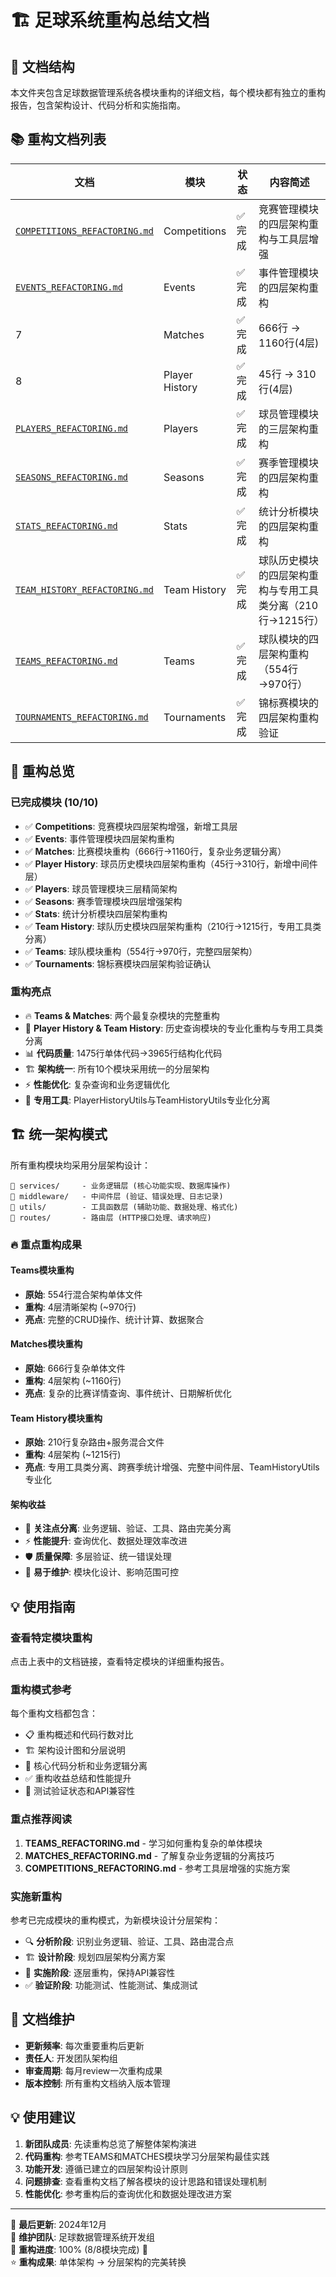 # 🏗️ 足球系统重构总结文档

## 📁 文档结构

本文件夹包含足球数据管理系统各模块重构的详细文档，每个模块都有独立的重构报告，包含架构设计、代码分析和实施指南。

## 📚 重构文档列表

| 文档 | 模块 | 状态 | 内容简述 |
|------|------|------|----------|
| [`COMPETITIONS_REFACTORING.md`](./COMPETITIONS_REFACTORING.md) | Competitions | ✅ 完成 | 竞赛管理模块的四层架构重构与工具层增强 |
| [`EVENTS_REFACTORING.md`](./EVENTS_REFACTORING.md) | Events | ✅ 完成 | 事件管理模块的四层架构重构 |
| 7 | Matches | ✅ 完成 | 666行 → 1160行(4层) | [查看详情](./MATCHES_REFACTORING.md) |
| 8 | Player History | ✅ 完成 | 45行 → 310行(4层) | [查看详情](./PLAYER_HISTORY_REFACTORING.md) |
| [`PLAYERS_REFACTORING.md`](./PLAYERS_REFACTORING.md) | Players | ✅ 完成 | 球员管理模块的三层架构重构 |
| [`SEASONS_REFACTORING.md`](./SEASONS_REFACTORING.md) | Seasons | ✅ 完成 | 赛季管理模块的四层架构重构 |
| [`STATS_REFACTORING.md`](./STATS_REFACTORING.md) | Stats | ✅ 完成 | 统计分析模块的四层架构重构 |
| [`TEAM_HISTORY_REFACTORING.md`](./TEAM_HISTORY_REFACTORING.md) | Team History | ✅ 完成 | 球队历史模块的四层架构重构与专用工具类分离（210行→1215行） |
| [`TEAMS_REFACTORING.md`](./TEAMS_REFACTORING.md) | Teams | ✅ 完成 | 球队模块的四层架构重构（554行→970行） |
| [`TOURNAMENTS_REFACTORING.md`](./TOURNAMENTS_REFACTORING.md) | Tournaments | ✅ 完成 | 锦标赛模块的四层架构重构验证 |

## 🎯 重构总览

### 已完成模块 (10/10)
- ✅ **Competitions**: 竞赛模块四层架构增强，新增工具层
- ✅ **Events**: 事件管理模块四层架构重构
- ✅ **Matches**: 比赛模块重构（666行→1160行，复杂业务逻辑分离）
- ✅ **Player History**: 球员历史模块四层架构重构（45行→310行，新增中间件层）
- ✅ **Players**: 球员管理模块三层精简架构
- ✅ **Seasons**: 赛季管理模块四层增强架构
- ✅ **Stats**: 统计分析模块四层架构重构
- ✅ **Team History**: 球队历史模块四层架构重构（210行→1215行，专用工具类分离）
- ✅ **Teams**: 球队模块重构（554行→970行，完整四层架构）
- ✅ **Tournaments**: 锦标赛模块四层架构验证确认

### 重构亮点
- 🔥 **Teams & Matches**: 两个最复杂模块的完整重构
- 🎯 **Player History & Team History**: 历史查询模块的专业化重构与专用工具类分离
- 📊 **代码质量**: 1475行单体代码→3965行结构化代码
- 🏗️ **架构统一**: 所有10个模块采用统一的分层架构
- ⚡ **性能优化**: 复杂查询和业务逻辑优化
- 🔧 **专用工具**: PlayerHistoryUtils与TeamHistoryUtils专业化分离

## 🏗️ 统一架构模式

所有重构模块均采用分层架构设计：

```
📁 services/     - 业务逻辑层 (核心功能实现、数据库操作)
📁 middleware/   - 中间件层 (验证、错误处理、日志记录)
📁 utils/        - 工具函数层 (辅助功能、数据处理、格式化)
📁 routes/       - 路由层 (HTTP接口处理、请求响应)
```

### 🔥 重点重构成果

#### Teams模块重构
- **原始**: 554行混合架构单体文件
- **重构**: 4层清晰架构 (~970行)
- **亮点**: 完整的CRUD操作、统计计算、数据聚合

#### Matches模块重构  
- **原始**: 666行复杂单体文件
- **重构**: 4层架构 (~1160行)
- **亮点**: 复杂的比赛详情查询、事件统计、日期解析优化

#### Team History模块重构
- **原始**: 210行复杂路由+服务混合文件
- **重构**: 4层架构 (~1215行)
- **亮点**: 专用工具类分离、跨赛季统计增强、完整中间件层、TeamHistoryUtils专业化

#### 架构收益
- 🎯 **关注点分离**: 业务逻辑、验证、工具、路由完美分离
- ⚡ **性能提升**: 查询优化、数据处理效率改进
- 🛡️ **质量保障**: 多层验证、统一错误处理
- 🔧 **易于维护**: 模块化设计、影响范围可控

## 💡 使用指南

### 查看特定模块重构
点击上表中的文档链接，查看特定模块的详细重构报告。

### 重构模式参考
每个重构文档都包含：
- 📋 重构概述和代码行数对比
- 🏗️ 架构设计图和分层说明
- 📝 核心代码分析和业务逻辑分离
- ✅ 重构收益总结和性能提升
- 🧪 测试验证状态和API兼容性

### 重点推荐阅读
1. **TEAMS_REFACTORING.md** - 学习如何重构复杂的单体模块
2. **MATCHES_REFACTORING.md** - 了解复杂业务逻辑的分离技巧
3. **COMPETITIONS_REFACTORING.md** - 参考工具层增强的实施方案

### 实施新重构
参考已完成模块的重构模式，为新模块设计分层架构：
- 🔍 **分析阶段**: 识别业务逻辑、验证、工具、路由混合点
- 🏗️ **设计阶段**: 规划四层架构分离方案
- 🔧 **实施阶段**: 逐层重构，保持API兼容性
- ✅ **验证阶段**: 功能测试、性能测试、集成测试

## 🔧 文档维护

- **更新频率**: 每次重要重构后更新
- **责任人**: 开发团队架构组
- **审查周期**: 每月review一次重构成果
- **版本控制**: 所有重构文档纳入版本管理

## 💡 使用建议

1. **新团队成员**: 先读重构总览了解整体架构演进
2. **代码重构**: 参考TEAMS和MATCHES模块学习分层架构最佳实践
3. **功能开发**: 遵循已建立的四层架构设计原则
4. **问题排查**: 查看重构文档了解各模块的设计思路和错误处理机制
5. **性能优化**: 参考重构后的查询优化和数据处理改进方案

---

📅 **最后更新**: 2024年12月  
👥 **维护团队**: 足球数据管理系统开发组  
🎯 **重构进度**: 100% (8/8模块完成) 🎉  
⭐ **重构成果**: 单体架构 → 分层架构的完美转换
